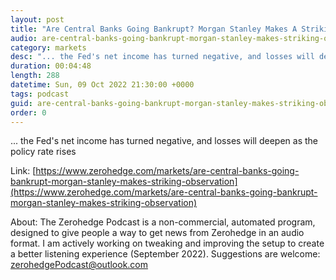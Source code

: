 ```yaml
---
layout: post
title: "Are Central Banks Going Bankrupt? Morgan Stanley Makes A Striking Observation"
audio: are-central-banks-going-bankrupt-morgan-stanley-makes-striking-observation-0
category: markets
desc: "... the Fed's net income has turned negative, and losses will deepen as the policy rate rises"
duration: 00:04:48
length: 288
datetime: Sun, 09 Oct 2022 21:30:00 +0000
tags: podcast
guid: are-central-banks-going-bankrupt-morgan-stanley-makes-striking-observation-0
order: 0
---
```

... the Fed's net income has turned negative, and losses will deepen as the policy rate rises

Link: [https://www.zerohedge.com/markets/are-central-banks-going-bankrupt-morgan-stanley-makes-striking-observation](https://www.zerohedge.com/markets/are-central-banks-going-bankrupt-morgan-stanley-makes-striking-observation)

About: The Zerohedge Podcast is a non-commercial, automated program, designed to give people a way to get news from Zerohedge in an audio format.  I am actively working on tweaking and improving the setup to create a better listening experience (September 2022).  Suggestions are welcome: [zerohedgePodcast@outlook.com](mailto:zerohedgePodcast@outlook.com)